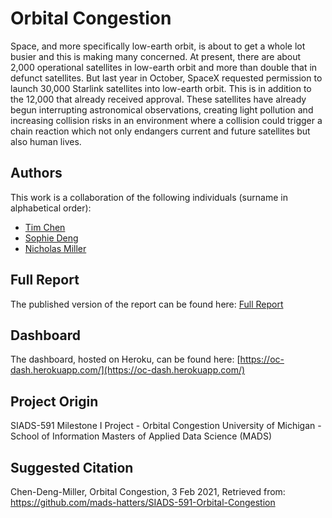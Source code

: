 # Orbital Congestion
Space, and more specifically low-earth orbit, is about to get a whole lot busier and this is making many concerned. At present, there are about 2,000 operational satellites in low-earth orbit and more than double that in defunct satellites. But last year in October, SpaceX requested permission to launch 30,000 Starlink satellites into low-earth orbit. This is in addition to the 12,000 that already received approval. These satellites have already begun interrupting astronomical observations, creating light pollution and increasing collision risks in an environment where a collision could trigger a chain reaction which not only endangers current and future satellites but also human lives.

## Authors
This work is a collaboration of the following individuals (surname in alphabetical order):

- [Tim Chen](https://github.com/timzai)
- [Sophie Deng](https://github.com/sophde)
- [Nicholas Miller](https://github.com/cassova)

## Full Report
The published version of the report can be found here:
[Full Report](https://mads-hatters.github.io/)

## Dashboard
The dashboard, hosted on Heroku, can be found here:
[https://oc-dash.herokuapp.com/](https://oc-dash.herokuapp.com/)

## Project Origin
SIADS-591 Milestone I Project - Orbital Congestion
University of Michigan - School of Information
Masters of Applied Data Science (MADS)

## Suggested Citation
Chen-Deng-Miller, Orbital Congestion, 3 Feb 2021, Retrieved from: https://github.com/mads-hatters/SIADS-591-Orbital-Congestion
